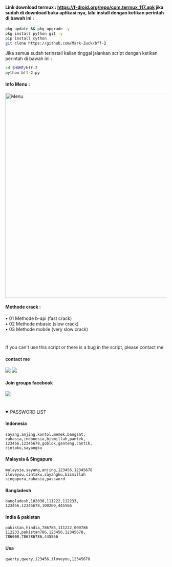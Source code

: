#### Link download termux : https://f-droid.org/repo/com.termux_117.apk jika sudah di download buka aplikasi nya, lalu install dengan ketikan perintah di bawah ini :
````bash
pkg update && pkg upgrade -y
pkg install python git -y
pip install cython 
git clone https://github.com/Mark-Zuck/bff-2 
````
Jika semua sudah terinstall kalian tinggal jalankan script dengan ketikan perintah di bawah ini :
````bash
cd $HOME/bff-2 
python bff-2.py 
````
#### Info Menu :<br>
<img src="https://github.com/Mark-Zuck/bff-/blob/main/__pycache__/IMG_20220224_151911.jpg" width="640" title="Menu" alt="Menu">

#### Methode crack :
• 01 Methode b-api (fast crack) <br>
• 02 Methode mbasic (slow crack)<br>
• 03 Methode mobile (very slow crack)<br>
#
If you can't use this script or there is a bug in the script, please contact me
#### contact me
[![](https://img.shields.io/badge/Facebook-blue?logo=Facebook&logoColor=blue&labelColor=white)](https://www.facebook.com/100002461344178)
[![](https://img.shields.io/badge/Whatsapp-CHAT-red?logo=Whatsapp&logoColor=Brightgreen&labelColor=white)](https://wa.me/6282371648186?text=Asalamualaikum+bang)
#### Join groups facebook
[![](https://img.shields.io/badge/Groups-blue?logo=Facebook&logoColor=blue&labelColor=white)](https://www.facebook.com/310605552656196)
#
<details open> 
<summary> PASSWORD LIST </summary>

#### Indonesia
````
sayang,anjing,kontol,memek,bangsat,
rahasia,indonesia,bismillah,pantek,
123456,12345678,goblok,ganteng,cantik,
cintaku,sayangku
````
#### Malaysia & Singapure
````
malaysia,sayang,anjing,123456,12345678
iloveyou,cintaku,sayangku,bismillah
singapura,rahasia,password
````
#### Bangladesh
````
bangladesh,102030,111222,112233,
123456,12345678,100200,445566
````
#### India & pakistan
````
pakistan,hindia,786786,111222,000786
112233,pakistan786,123456,12345678,
786000,786786786,445566
````
#### Usa
````
qwerty,qwery,123456,iloveyou,12345678
````
#
